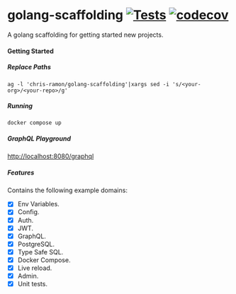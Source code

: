# golang-scaffolding [![Tests](https://github.com/chris-ramon/golang-scaffolding/actions/workflows/tests.yml/badge.svg)](https://github.com/chris-ramon/golang-scaffolding/actions/workflows/tests.yml) [![codecov](https://codecov.io/gh/chris-ramon/golang-scaffolding/branch/main/graph/badge.svg?token=VUGFGVC37X)](https://codecov.io/gh/chris-ramon/golang-scaffolding)

A golang scaffolding for getting started new projects.

#### Getting Started

##### Replace Paths

```
ag -l 'chris-ramon/golang-scaffolding'|xargs sed -i 's/<your-org>/<your-repo>/g'
```

##### Running

```
docker compose up
```

##### GraphQL Playground

[http://localhost:8080/graphql](http://localhost:8080/graphql)


##### Features

Contains the following example domains:
- [x] Env Variables.
- [x] Config.
- [x] Auth.
- [x] JWT.
- [x] GraphQL.
- [x] PostgreSQL.
- [x] Type Safe SQL.
- [x] Docker Compose.
- [x] Live reload.
- [x] Admin.
- [x] Unit tests.
